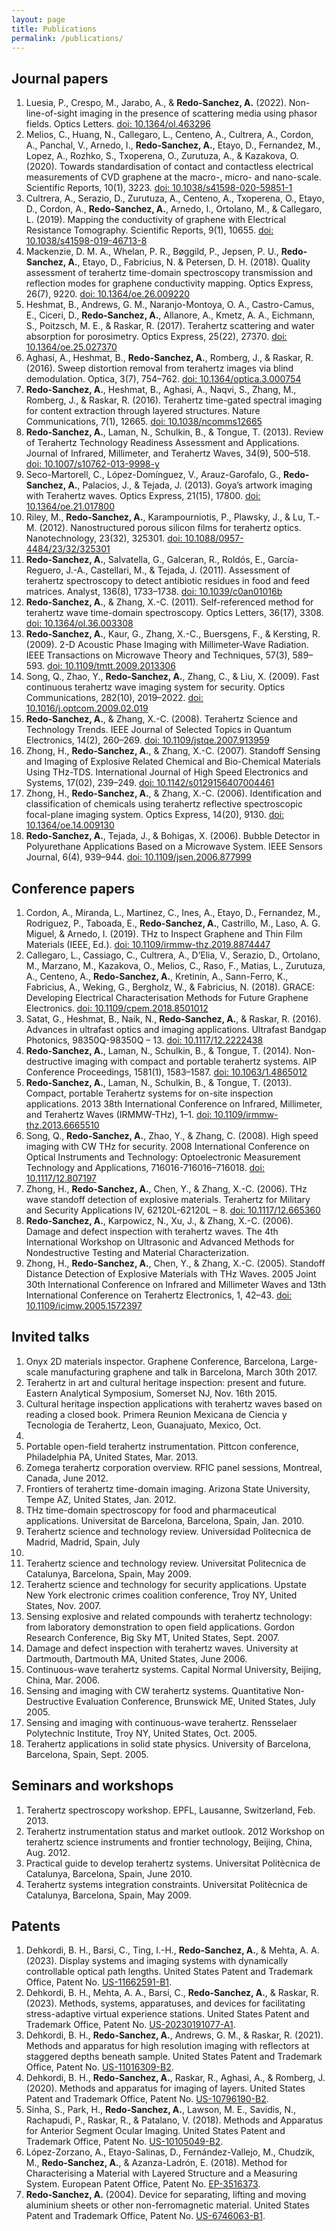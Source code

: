 ```yaml
---
layout: page
title: Publications
permalink: /publications/
---
```



## Journal papers

1. Luesia, P., Crespo, M., Jarabo, A., & **Redo-Sanchez, A.** (2022). Non-line-of-sight imaging in the presence of scattering media using phasor fields. Optics Letters. [doi: 10.1364/ol.463296](https://opg.optica.org/ol/fulltext.cfm?uri=ol-47-15-3796&id=481513)
2. Melios, C., Huang, N., Callegaro, L., Centeno, A., Cultrera, A., Cordon, A., Panchal, V., Arnedo, I., **Redo-Sanchez, A.**, Etayo, D., Fernandez, M., Lopez, A., Rozhko, S., Txoperena, O., Zurutuza, A., & Kazakova, O. (2020). Towards standardisation of contact and contactless electrical measurements of CVD graphene at the macro-, micro- and nano-scale. Scientific Reports, 10(1), 3223. [doi: 10.1038/s41598-020-59851-1](https://www.nature.com/articles/s41598-020-59851-1)
3. Cultrera, A., Serazio, D., Zurutuza, A., Centeno, A., Txoperena, O., Etayo, D., Cordon, A., **Redo-Sanchez, A.**, Arnedo, I., Ortolano, M., & Callegaro, L. (2019). Mapping the conductivity of graphene with Electrical Resistance Tomography. Scientific Reports, 9(1), 10655. [doi: 10.1038/s41598-019-46713-8](https://www.nature.com/articles/s41598-019-46713-8)
4. Mackenzie, D. M. A., Whelan, P. R., Bøggild, P., Jepsen, P. U., **Redo-Sanchez, A.**, Etayo, D., Fabricius, N. & Petersen, D. H. (2018). Quality assessment of terahertz time-domain spectroscopy transmission and reflection modes for graphene conductivity mapping. Optics Express, 26(7), 9220. [doi: 10.1364/oe.26.009220](https://opg.optica.org/oe/fulltext.cfm?uri=oe-26-7-9220&id=385185)
5. Heshmat, B., Andrews, G. M., Naranjo-Montoya, O. A., Castro-Camus, E., Ciceri, D., **Redo-Sanchez, A.**, Allanore, A., Kmetz, A. A., Eichmann, S., Poitzsch, M. E., & Raskar, R. (2017). Terahertz scattering and water absorption for porosimetry. Optics Express, 25(22), 27370. [doi: 10.1364/oe.25.027370](https://opg.optica.org/oe/fulltext.cfm?uri=oe-25-22-27370&id=375870)
6. Aghasi, A., Heshmat, B., **Redo-Sanchez, A.**, Romberg, J., & Raskar, R. (2016). Sweep distortion removal from terahertz images via blind demodulation. Optica, 3(7), 754–762. [doi: 10.1364/optica.3.000754](https://opg.optica.org/optica/fulltext.cfm?uri=optica-3-7-754&id=345337)
7. **Redo-Sanchez, A.**, Heshmat, B., Aghasi, A., Naqvi, S., Zhang, M., Romberg, J., & Raskar, R. (2016). Terahertz time-gated spectral imaging for content extraction through layered structures. Nature Communications, 7(1), 12665. [doi: 10.1038/ncomms12665](https://www.nature.com/articles/ncomms12665)
8. **Redo-Sanchez, A.**, Laman, N., Schulkin, B., & Tongue, T. (2013). Review of Terahertz Technology Readiness Assessment and Applications. Journal of Infrared, Millimeter, and Terahertz Waves, 34(9), 500–518. [doi: 10.1007/s10762-013-9998-y](https://link.springer.com/article/10.1007/s10762-013-9998-y)
9. Seco-Martorell, C., López-Domínguez, V., Arauz-Garofalo, G., **Redo-Sanchez, A.**, Palacios, J., & Tejada, J. (2013). Goya’s artwork imaging with Terahertz waves. Optics Express, 21(15), 17800. [doi: 10.1364/oe.21.017800](https://opg.optica.org/oe/fulltext.cfm?uri=oe-21-15-17800&id=259467)
10. Riley, M., **Redo-Sanchez, A.**, Karampourniotis, P., Plawsky, J., & Lu, T.-M. (2012). Nanostructured porous silicon films for terahertz optics. Nanotechnology, 23(32), 325301. [doi: 10.1088/0957-4484/23/32/325301](https://iopscience.iop.org/article/10.1088/0957-4484/23/32/325301)
11. **Redo-Sanchez, A.**, Salvatella, G., Galceran, R., Roldós, E., García-Reguero, J.-A., Castellari, M., & Tejada, J. (2011). Assessment of terahertz spectroscopy to detect antibiotic residues in food and feed matrices. Analyst, 136(8), 1733–1738. [doi: 10.1039/c0an01016b](https://pubs.rsc.org/en/content/articlelanding/2011/an/c0an01016b)
12. **Redo-Sanchez, A.**, & Zhang, X.-C. (2011). Self-referenced method for terahertz wave time-domain spectroscopy. Optics Letters, 36(17), 3308. [doi: 10.1364/ol.36.003308](https://opg.optica.org/ol/fulltext.cfm?uri=ol-36-17-3308&id=221891)
13. **Redo-Sanchez, A.**, Kaur, G., Zhang, X.-C., Buersgens, F., & Kersting, R. (2009). 2-D Acoustic Phase Imaging with Millimeter-Wave Radiation. IEEE Transactions on Microwave Theory and Techniques, 57(3), 589–593. [doi: 10.1109/tmtt.2009.2013306](https://ieeexplore.ieee.org/document/4781893)
14. Song, Q., Zhao, Y., **Redo-Sanchez, A.**, Zhang, C., & Liu, X. (2009). Fast continuous terahertz wave imaging system for security. Optics Communications, 282(10), 2019–2022. [doi: 10.1016/j.optcom.2009.02.019](https://www.sciencedirect.com/science/article/pii/S0030401809001424?via)
15. **Redo-Sanchez, A.**, & Zhang, X.-C. (2008). Terahertz Science and Technology Trends. IEEE Journal of Selected Topics in Quantum Electronics, 14(2), 260–269. [doi: 10.1109/jstqe.2007.913959](https://ieeexplore.ieee.org/document/4481128)
16. Zhong, H., **Redo-Sanchez, A.**, & Zhang, X.-C. (2007). Standoff Sensing and Imaging of Explosive Related Chemical and Bio-Chemical Materials Using THz-TDS. International Journal of High Speed Electronics and Systems, 17(02), 239–249. [doi: 10.1142/s0129156407004461](https://www.worldscientific.com/doi/abs/10.1142/S0129156407004461)
17. Zhong, H., **Redo-Sanchez, A.**, & Zhang, X.-C. (2006). Identification and classification of chemicals using terahertz reflective spectroscopic focal-plane imaging system. Optics Express, 14(20), 9130. [doi: 10.1364/oe.14.009130](https://opg.optica.org/oe/fulltext.cfm?uri=oe-14-20-9130&id=114590)
18. **Redo-Sanchez, A.**, Tejada, J., & Bohigas, X. (2006). Bubble Detector in Polyurethane Applications Based on a Microwave System. IEEE Sensors Journal, 6(4), 939–944. [doi: 10.1109/jsen.2006.877999](https://ieeexplore.ieee.org/document/1661575)


## Conference papers

1. Cordon, A., Miranda, L., Martinez, C., Ines, A., Etayo, D., Fernandez, M., Rodriguez, P., Taboada, E., **Redo-Sanchez, A.**, Castrillo, M., Laso, A. G. Miguel, & Arnedo, I. (2019). THz to Inspect Graphene and Thin Film Materials (IEEE, Ed.). [doi: 10.1109/irmmw-thz.2019.8874447](https://ieeexplore.ieee.org/document/8874447)
2. Callegaro, L., Cassiago, C., Cultrera, A., D’Elia, V., Serazio, D., Ortolano, M., Marzano, M., Kazakova, O., Melios, C., Raso, F., Matias, L., Zurutuza, A., Centeno, A., **Redo-Sanchez, A.**, Kretinin, A., Sann-Ferro, K., Fabricius, A., Weking, G., Bergholz, W., & Fabricius, N. (2018). GRACE: Developing Electrical Characterisation Methods for Future Graphene Electronics. [doi: 10.1109/cpem.2018.8501012](https://ieeexplore.ieee.org/document/8501012)
3. Satat, G., Heshmat, B., Naik, N., **Redo-Sanchez, A.**, & Raskar, R. (2016). Advances in ultrafast optics and imaging applications. Ultrafast Bandgap Photonics, 98350Q-98350Q – 13. [doi: 10.1117/12.2222438](https://doi.org/10.1117/12.2222438)
4. **Redo-Sanchez, A.**, Laman, N., Schulkin, B., & Tongue, T. (2014). Non-destructive imaging with compact and portable terahertz systems. AIP Conference Proceedings, 1581(1), 1583–1587. [doi: 10.1063/1.4865012](https://doi.org/10.1063/1.4865012)
5. **Redo-Sanchez, A.**, Laman, N., Schulkin, B., & Tongue, T. (2013). Compact, portable Terahertz systems for on-site inspection applications. 2013 38th International Conference on Infrared, Millimeter, and Terahertz Waves (IRMMW-THz), 1–1. [doi: 10.1109/irmmw-thz.2013.6665510](https://ieeexplore.ieee.org/document/6665510)
6. Song, Q., **Redo-Sanchez, A.**, Zhao, Y., & Zhang, C. (2008). High speed imaging with CW THz for security. 2008 International Conference on Optical Instruments and Technology: Optoelectronic Measurement Technology and Applications, 716016-716016–716018. [doi: 10.1117/12.807197](https://doi.org/10.1117/12.807197)
7. Zhong, H., **Redo-Sanchez, A.**, Chen, Y., & Zhang, X.-C. (2006). THz wave standoff detection of explosive materials. Terahertz for Military and Security Applications IV, 62120L-62120L – 8. [doi: 10.1117/12.665360](https://doi.org/10.1117/12.665360)
8. **Redo-Sanchez, A.**, Karpowicz, N., Xu, J., & Zhang, X.-C. (2006). Damage and defect inspection with terahertz waves. The 4th International Workshop on Ultrasonic and Advanced Methods for Nondestructive Testing and Material Characterization.
9. Zhong, H., **Redo-Sanchez, A.**, Chen, Y., & Zhang, X.-C. (2005). Standoff Distance Detection of Explosive Materials with THz Waves. 2005 Joint 30th International Conference on Infrared and Millimeter Waves and 13th International Conference on Terahertz Electronics, 1, 42–43. [doi: 10.1109/icimw.2005.1572397](https://ieeexplore.ieee.org/document/1572397)


## Invited talks

1. Onyx 2D materials inspector. Graphene Conference, Barcelona, Large-scale manufacturing graphene
and talk in Barcelona, March 30th 2017.
2. Terahertz in art and cultural heritage inspection: present and future. Eastern Analytical Symposium,
Somerset NJ, Nov. 16th 2015.
3. Cultural heritage inspection applications with terahertz waves based on reading a closed book.
Primera Reunion Mexicana de Ciencia y Tecnologia de Terahertz, Leon, Guanajuato, Mexico, Oct.
2015.
4. Portable open-field terahertz instrumentation. Pittcon conference, Philadelphia PA, United States,
Mar. 2013.
5. Zomega terahertz corporation overview. RFIC panel sessions, Montreal, Canada, June 2012.
6. Frontiers of terahertz time-domain imaging. Arizona State University, Tempe AZ, United States,
Jan. 2012.
7. THz time-domain spectroscopy for food and pharmaceutical applications. Universitat de Barcelona,
Barcelona, Spain, Jan. 2010.
8. Terahertz science and technology review. Universidad Politecnica de Madrid, Madrid, Spain, July
2009.
9. Terahertz science and technology review. Universitat Politecnica de Catalunya, Barcelona, Spain,
May 2009.
10. Terahertz science and technology for security applications. Upstate New York electronic crimes
coalition conference, Troy NY, United States, Nov. 2007.
11. Sensing explosive and related compounds with terahertz technology: from laboratory demonstration
to open field applications. Gordon Research Conference, Big Sky MT, United States, Sept. 2007.
12. Damage and defect inspection with terahertz waves. University at Dartmouth, Dartmouth MA,
United States, June 2006.
13. Continuous-wave terahertz systems. Capital Normal University, Beijing, China, Mar. 2006.
14. Sensing and imaging with CW terahertz systems. Quantitative Non-Destructive Evaluation Conference,
Brunswick ME, United States, July 2005.
15. Sensing and imaging with continuous-wave terahertz. Rensselaer Polytechnic Institute, Troy NY,
United States, Oct. 2005.
16. Terahertz applications in solid state physics. University of Barcelona, Barcelona, Spain, Sept. 2005.


## Seminars and workshops

1. Terahertz spectroscopy workshop. EPFL, Lausanne, Switzerland, Feb. 2013.
2. Terahertz instrumentation status and market outlook. 2012 Workshop on terahertz science instruments
and frontier technology, Beijing, China, Aug. 2012.
3. Practical guide to develop terahertz systems. Universitat Politècnica de Catalunya, Barcelona,
Spain, June 2010.
4. Terahertz systems integration constraints. Universitat Politècnica de Catalunya, Barcelona, Spain,
May 2009.


## Patents

1. Dehkordi, B. H., Barsi, C., Ting, I.-H., **Redo-Sanchez, A.**, & Mehta, A. A. (2023). Display systems and imaging systems with dynamically controllable optical path lengths. United States Patent and Trademark Office, Patent No. [US-11662591-B1](https://ppubs.uspto.gov/dirsearch-public/print/downloadPdf/11662591).
2. Dehkordi, B. H., Mehta, A. A., Barsi, C., **Redo-Sanchez, A.**, & Raskar, R. (2023). Methods, systems, apparatuses, and devices for facilitating stress-adaptive virtual experience stations. United States Patent and Trademark Office, Patent No. [US-20230191077-A1](https://ppubs.uspto.gov/dirsearch-public/print/downloadPdf/20230191077).
3. Dehkordi, B. H., **Redo-Sanchez, A.**, Andrews, G. M., & Raskar, R. (2021). Methods and apparatus for high resolution imaging with reflectors at staggered depths beneath sample. United States Patent and Trademark Office, Patent No. [US-11016309-B2](https://ppubs.uspto.gov/dirsearch-public/print/downloadPdf/11016309).
4. Dehkordi, B. H., **Redo-Sanchez, A.**, Raskar, R., Aghasi, A., & Romberg, J. (2020). Methods and apparatus for imaging of layers. United States Patent and Trademark Office, Patent No. [US-10796190-B2](https://ppubs.uspto.gov/dirsearch-public/print/downloadPdf/10796190).
5. Sinha, S., Park, H., **Redo-Sanchez, A.**, Lawson, M. E., Savidis, N., Rachapudi, P., Raskar, R., & Patalano, V. (2018). Methods and Apparatus for Anterior Segment Ocular Imaging. United States Patent and Trademark Office, Patent No. [US-10105049-B2](https://ppubs.uspto.gov/dirsearch-public/print/downloadPdf/10105049).
6. López-Zorzano, A., Etayo-Salinas, D., Fernández-Vallejo, M., Chudzik, M., **Redo-Sanchez, A.**, & Azanza-Ladrón, E. (2018). Method for Characterising a Material with Layered Structure and a Measuring System. European Patent Office, Patent No. [EP-3516373](https://patentscope.wipo.int/search/en/detail.jsf?docId=EP249467446&_cid=P10-LSEGT4-36213-1).
7. **Redo-Sanchez, A.** (2004). Device for separating, lifting and moving aluminium sheets or other non-ferromagnetic material. United States Patent and Trademark Office, Patent No. [US-6746063-B1](https://patentscope.wipo.int/search/en/detail.jsf?docId=US40567436).
